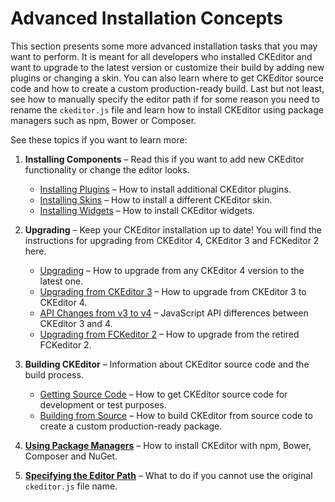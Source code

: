 <!--
Copyright (c) 2003-2018, CKSource - Frederico Knabben. All rights reserved.
For licensing, see LICENSE.md.
-->

# Advanced Installation Concepts

This section presents some more advanced installation tasks that you may want to perform. It is meant for all developers who installed CKEditor and want to upgrade to the latest version or customize their build by adding new plugins or changing a skin. You can also learn where to get CKEditor source code and how to create a custom production-ready build. Last but not least, see how to manually specify the editor path if for some reason you need to rename the `ckeditor.js` file and learn how to install CKEditor using package managers such as npm, Bower or Composer.

See these topics if you want to learn more:

1. **Installing Components** &ndash; Read this if you want to add new CKEditor functionality or change the editor looks.

	* [Installing Plugins](#!/guide/dev_plugins) &ndash; How to install additional CKEditor plugins.
	* [Installing Skins](#!/guide/dev_skins) &ndash; How to install a different CKEditor skin.
	* [Installing Widgets](#!/guide/dev_widget_installation) &ndash; How to install CKEditor widgets.

2. **Upgrading** &ndash; Keep your CKEditor installation up to date! You will find the instructions for upgrading from CKEditor 4, CKEditor 3 and FCKeditor 2 here.

	* [Upgrading](#!/guide/dev_upgrade) &ndash; How to upgrade from any CKEditor 4 version to the latest one.
	* [Upgrading from CKEditor 3](#!/guide/dev_upgrade_ckeditor_3) &ndash; How to upgrade from CKEditor 3 to CKEditor 4.
	* [API Changes from v3 to v4](#!/guide/dev_api_changes) &ndash; JavaScript API differences between CKEditor 3 and 4.
	* [Upgrading from FCKeditor 2](#!/guide/dev_upgrade_fckeditor_2) &ndash; How to upgrade from the retired FCKeditor 2.

3. **Building CKEditor** &ndash; Information about CKEditor source code and the build process.

	* [Getting Source Code](#!/guide/dev_source) &ndash; How to get CKEditor source code for development or test purposes.
	* [Building from Source](#!/guide/dev_build) &ndash; How to build CKEditor from source code to create a custom production-ready package.

4. **[Using Package Managers](#!/guide/dev_package_managers)** &ndash; How to install CKEditor with npm, Bower, Composer and NuGet.

5. **[Specifying the Editor Path](#!/guide/dev_basepath)** &ndash; What to do if you cannot use the original `ckeditor.js` file name.
